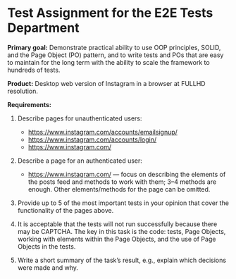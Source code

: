 # Test Assignment for the E2E Tests Department

**Primary goal:** Demonstrate practical ability to use OOP principles, SOLID, and the Page Object (PO) pattern,
and to write tests and POs that are easy to maintain for the long term with the ability to scale the framework to hundreds of tests.

**Product:** Desktop web version of Instagram in a browser at FULLHD resolution.

**Requirements:**

1. Describe pages for unauthenticated users:
   - https://www.instagram.com/accounts/emailsignup/
   - https://www.instagram.com/accounts/login/
   - https://www.instagram.com/

2. Describe a page for an authenticated user:
   - https://www.instagram.com/ — focus on describing the elements of the posts feed and methods to work with them;
     3–4 methods are enough. Other elements/methods for the page can be omitted.

3. Provide up to 5 of the most important tests in your opinion that cover the functionality of the pages above.

4. It is acceptable that the tests will not run successfully because there may be CAPTCHA.
   The key in this task is the code: tests, Page Objects, working with elements within the Page Objects,
   and the use of Page Objects in the tests.

5. Write a short summary of the task’s result, e.g., explain which decisions were made and why.
